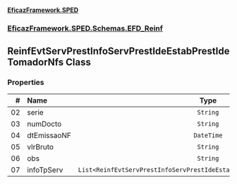 #### [EficazFramework.SPED](EficazFrameworkSPED.md 'EficazFramework SPED')
### [EficazFramework.SPED.Schemas.EFD_Reinf](EficazFramework.SPED.Schemas.EFD_Reinf.md 'EficazFramework.SPED.Schemas.EFD_Reinf')

## ReinfEvtServPrestInfoServPrestIdeEstabPrestIdeTomadorNfs Class
### Properties

| # | Name | Type | |
| ---: | :--- | :---: | :--- |
| 02 | serie | `String` |  |
| 03 | numDocto | `String` |  |
| 04 | dtEmissaoNF | `DateTime` |  |
| 05 | vlrBruto | `String` |  |
| 06 | obs | `String` |  |
| 07 | infoTpServ | `List<ReinfEvtServPrestInfoServPrestIdeEstabPrestIdeTomadorNfsInfoTpServ>` |  |
